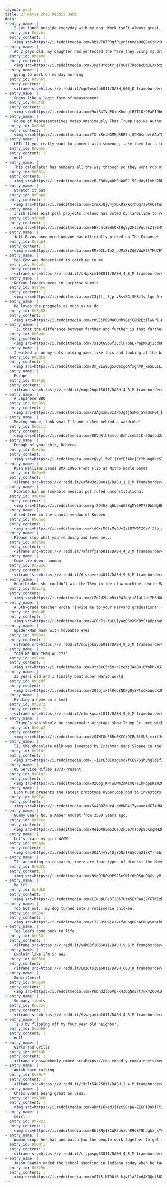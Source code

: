 ```yaml
---
layout: post
title: 27 Mayıs 2018 Reddit Debe
data:
- entry_name: |
    I eat lunch outside everyday with my dog. Work isn’t always great, but this 30 minutes is something I always look forward to.
  entry_id: 8m4vbi
  entry_content: |
    <img src=https://i.redditmedia.com/hBsV78TPRgfPLyn3rnmqbU8QGeStKvjG9R8a1hGrzSU.jpg?s=4f8f1d773ea0972835319b46c70a2557 frameborder=0>
- entry_name: |
    At 2 days old, my daughter has perfected the “are they using my driveway to turn around?” look.
  entry_id: 8maamo
  entry_content: |
    <img src=https://i.redditmedia.com/JypTHYdbtr_eTn8oT7RodacDqJLX4bxSaNN5KByiVVg.jpg?s=e6ca68ee636783bc800a710d34feb9f2 frameborder=0>
- entry_name: |
    going to work on monday morning
  entry_id: 8m9nnt
  entry_content: |
    <iframe src=https://v.redd.it/ugn9msnfu6011/DASH_600_K frameborder=0></iframe>
- entry_name: |
    Seems like a legit form of measurement
  entry_id: 8m5fxh
  entry_content: |
    <img src=https://i.redditmedia.com/9uiB4IVpP0ihKhonglR7TlOz9PaEI9hGcuAskEx7ntc.jpg?s=cfd19f28ea4624a20da075d7e5d48099 frameborder=0>
- entry_name: |
    House of Representatives Votes Unanimously That Trump Has No Authorization to Use Military Force Against Iran
  entry_id: 8m6ek0
  entry_content: |
    <img src=https://i.redditmedia.com/TX-iRetNGMMpBRB7h_QCHOsebvr6AuTXCCfXvgJwKkQ.jpg?s=b29beb1045541ecfd7f15d25ebbaa962 frameborder=0>
- entry_name: |
    LPT: If you really want to connect with someone, take them for a long, scenic walk. Not being face to face takes some of the pressure off, and the scenery puts you in the right mood to open up.
  entry_id: 8m6mhm
  entry_content: |
    null
- entry_name: |
    This calculator has numbers all the way through so they wont rub off.
  entry_id: 8m63lw
  entry_content: |
    <img src=https://i.redditmedia.com/zB-F8Oky40b0o0WRC_5FsU8yflmMd2DReo1BExDRTVs.jpg?s=489a7db3b069c78c8b386957ba310600 frameborder=0>
- entry_name: |
    Stretch it out
  entry_id: 8m9hpq
  entry_content: |
    <img src=https://i.redditmedia.com/zrmXJQjy4jXDKRaxkcrhDq7z9XAOstexlq4FZ5rKjwY.jpg?s=9638061f7196e1930d0ddafb29eea385 frameborder=0>
- entry_name: |
    Irish Times exit poll projects Ireland has voted by landslide to remove constitutional ban on abortion
  entry_id: 8m54cb
  entry_content: |
    <img src=https://i.redditmedia.com/6HFJhl89Wh0kfHg5y2Ft3VuursZ1rS4V4c7gVoSj9T8.jpg?s=cf6b744695ca3feb535e324bc25e6ead frameborder=0>
- entry_name: |
    Jeff Bezos announced Amazon has officially picked up The Expanse!
  entry_id: 8m7qb4
  entry_content: |
    <img src=https://i.redditmedia.com/RMxQCLa1m2_pUMx8rZd0VWwEtlYMU7ET4qcApyR-XGw.jpg?s=d3018817b3e34d590a3092e6a373a2d2 frameborder=0>
- entry_name: |
    Sea Cow was determined to catch up to me
  entry_id: 8m6bdi
  entry_content: |
    <iframe src=https://v.redd.it/svbpkcm108011/DASH_4_8_M frameborder=0></iframe>
- entry_name: |
    Korean leaders meet in surprise summit
  entry_id: 8m9hyu
  entry_content: |
    <img src=https://i.redditmedia.com/C3jff__SjprvRsvEG_SK8i1v_lgo-D-ehYJYwZkUJPg.jpg?s=00a79ca7c70e90b2308c3ae33e4dc8b3 frameborder=0>
- entry_name: |
    He loves the prequels as much as we do
  entry_id: 8m5j88
  entry_content: |
    <img src=https://i.redditmedia.com/rmSEiPB9Ma6UNhVBejCRM2EtjlwNPI-RUdMnTXFw6k0.png?s=f10fbe068f02143d50feecc6d48c96f3 frameborder=0>
- entry_name: |
    TIL that the difference between farther and further is that farther refers to an actual physical distance, while further is used in a distance that cannot be really observed and measured. For example He furthered his education, and The homes were farther apart .
  entry_id: 8m5woc
  entry_content: |
    <img src=https://i.redditmedia.com/7ssQtGSbSfZCclPYpaL7PepMKBjIcdKNq_5SMR-AzoY.jpg?s=a7b82930745a9d9bcc4c6b45e715445b frameborder=0>
- entry_name: |
    I walked in on my cats holding paws like this and looking at the birds together
  entry_id: 8m6qta
  entry_content: |
    <img src=https://i.redditmedia.com/Um_8Lw8Gg5xdezgoAfxghYR_keSLLILJMXrcbYiBNF4.jpg?s=e960676902782b2af0a6d86cc346b6b1 frameborder=0>
- entry_name: |
    Escape
  entry_id: 8m8lph
  entry_content: |
    <iframe src=https://v.redd.it/mugq2hqdl5011/DASH_4_8_M frameborder=0></iframe>
- entry_name: |
    A Japanese BBQ
  entry_id: 8ma359
  entry_content: |
    <img src=https://i.redditmedia.com/r2Agmzm5vzJPbJgfjGzMo_SYeUsPQt_RhYeB_dcaATk.jpg?s=a16ac4ea42e03e9f973529e7a694510a frameborder=0>
- entry_name: |
    Moving house, look what I found tucked behind a wardrobe!
  entry_id: 8m9i1l
  entry_content: |
    <img src=https://i.redditmedia.com/8OVdRlh8mmlbnDnhzceb21K-5QWcbd2xuwEFJPH-DEA.jpg?s=d7d12d44859ccd52dcf4f0a8c6737c63 frameborder=0>
- entry_name: |
    Enough of your shit, Rebecca
  entry_id: 8m8ihu
  entry_content: |
    <img src=https://i.redditmedia.com/xQVy1_5w7_jXmYE3AkcjEcYbU4qWkeSleUQDECvkMzg.jpg?s=adc3ee6b7ff167129ac5f377d051b192 frameborder=0>
- entry_name: |
    Ryan Williams Lands BMX 1080 Front Flip at Nitro World Games
  entry_id: 8m7bv5
  entry_content: |
    <iframe src=https://v.redd.it/unf4w3o294011/DASH_1_2_M frameborder=0></iframe>
- entry_name: |
    Florida ban on smokable medical pot ruled unconstitutional
  entry_id: 8m6tyw
  entry_content: |
    <img src=https://i.redditmedia.com/g-2QJUznq6bswWG78gMY09M7l0bLHgHhkaFZHMkd_UY.jpg?s=a827e33660227cf86a154b41751f0d18 frameborder=0>
- entry_name: |
    A red tree in the canola meadow of Kosovo
  entry_id: 8m6nwc
  entry_content: |
    <img src=https://i.redditmedia.com/cdGxrMGtzMeSUv2i287WBT20iVf5lb_sXtZPjZgJNnQ.png?s=ce9f9591ac64357138f6b50cd0239799 frameborder=0>
- entry_name: |
    Please stop what you're doing and love me...
  entry_id: 8m9hka
  entry_content: |
    <iframe src=https://v.redd.it/7nfarfjsn6011/DASH_4_8_M frameborder=0></iframe>
- entry_name: |
    Come lie down, hooman
  entry_id: 8m7u2u
  entry_content: |
    <iframe src=https://v.redd.it/6fszovzzp4011/DASH_9_6_M frameborder=0></iframe>
- entry_name: |
    Heartbroken she couldn’t win the TRex in the claw machine, Uncle Max went back the next day and won her the entire family.
  entry_id: 8m5cfg
  entry_content: |
    <img src=https://i.redditmedia.com/tZo2d2UamRxiPWIqgti8IaLlbi7MSH8GW6uudSehdhw.jpg?s=aaa03654ff82e4598e4d4729bde3a15c frameborder=0>
- entry_name: |
    A 6th-grade teacher wrote 'Invite me to your Harvard graduation!' -- 21 years later, the student did just that
  entry_id: 8m6s0h
  entry_content: |
    <img src=https://i.redditmedia.com/wCGc7j-XuLLlyaqQSmX9KBVStABgthaSvb3YRCW66t4.jpg?s=7444997b857f0db0001047ff77825de8 frameborder=0>
- entry_name: |
    Spider-Man mask with moveable eyes
  entry_id: 8m93os
  entry_content: |
    <iframe src=https://v.redd.it/mcojpkay66011/DASH_9_6_M frameborder=0></iframe>
- entry_name: |
    “CAN WE BUY THEM ALL???”
  entry_id: 8m9xe6
  entry_content: |
    <img src=https://i.redditmedia.com/UYz3eC5r5m-n1xeXj7AaB0-BWokM-WJ2UbtmEXKZg2o.jpg?s=b2533d52e91433f5261a87a06873c0e3 frameborder=0>
- entry_name: |
    33 years old and I finally beat super Mario world
  entry_id: 8m9sdf
  entry_content: |
    <img src=https://i.redditmedia.com/20tojikflReq8NDPg8y8PtsdKoWqCKJU6xivNmeZtWk.jpg?s=19394f058bdf1e29dfa9d233f172a1b8 frameborder=0>
- entry_name: |
    Finding a home on a leaf
  entry_id: 8m5872
  entry_content: |
    <iframe src=https://v.redd.it/e4mnkwcax1011/DASH_9_6_M frameborder=0></iframe>
- entry_name: |
    'Trump’s son should be concerned': Wiretaps show Trump Jr. met with Putin ally
  entry_id: 8m64p2
  entry_content: |
    <img src=https://i.redditmedia.com/zS4WIGnP6Ru0XCCx9CPpStSU8jmxifJvqOGIo1SHwXg.jpg?s=4bf35ad839f230c8926fb03f97a3b7ea frameborder=0>
- entry_name: |
    TIL the chocolate milk was invented by Irishman Hans Sloane in the 1680s when he was in Jamaica. He found the locals' mix of chocolate and water nauseating and used milk instead. He then brought chocolate milk to Europe where it was sold as medicine.
  entry_id: 8m7l0f
  entry_content: |
    <img src=https://i.redditmedia.com/_-j1rE3BI8zg1Xo7fCE97Ssh0hgldIfJGtG0NpFb7H0.jpg?s=99ff39b15b5a174dc0468b97403b86c4 frameborder=0>
- entry_name: |
    US Service Rifles 1873-Present
  entry_id: 8m8tqf
  entry_content: |
    <img src=https://i.redditmedia.com/Oz0og_KPTwLWm2nKzmQrY1kFqppKZW2OEiilWEaPqtE.jpg?s=e2895ea95ad55782005982bd404af9a5 frameborder=0>
- entry_name: |
    Elon Musk presents the latest prototype Hyperloop pod to investors (circa 2018)
  entry_id: 8m97wc
  entry_content: |
    <img src=https://i.redditmedia.com/Sw4BBZcUx4-qWhND4j7yvaad4HGZ4HKGbfUk19zn8YQ.jpg?s=b0a1ba14f5a12520e99cc17f8c820950 frameborder=0>
- entry_name: |
    Gummy Bear? No, a Amber Amulet from 3500 years ago.
  entry_id: 8m5kto
  entry_content: |
    <img src=https://i.redditmedia.com/MeIDXH5mS2Uz3Zk3e7mTpDpSpKsgMH2kmhDNfeMQ05Q.jpg?s=55b61394e402e72fbad95bf4997708be frameborder=0>
- entry_name: |
    Let's scare my girl WCGW
  entry_id: 8m9q9w
  entry_content: |
    <img src=https://i.redditmedia.com/DQJA4vYvfDjZGNxTFW5C5a21SKY-n5biUo4IZAmOqXA.gif?fm=jpg&s=a164d5914a7cf6ac64429837822ea367 frameborder=0>
- entry_name: |
    TIL according to research, there are four types of drunks: the Hemmingway, whose personality doesn't change a bit, the Mary Poppins, those who gets sweeter and happier, the Nutty Professor, who becomes more social, and the Mr. Hyde, who becomes more hostile and less responsible around booze.
  entry_id: 8m9d7o
  entry_content: |
    <img src=https://i.redditmedia.com/NVqQJNPw9P925mSKlf6hOSgu0QGs_yM_YgfJnIuun00.jpg?s=7447d866c71e05cc13ab8ffc25de18fa frameborder=0>
- entry_name: |
    Me irl
  entry_id: 8m7dk0
  entry_content: |
    <img src=https://i.redditmedia.com/LINupLFe3T2B57UtmSEXRAa22FGTKIzDJgic19mzNUI.jpg?s=522424d0e04b3a3cfa957d49ea7a9c29 frameborder=0>
- entry_name: |
    Too hot out...my dog turned into a rotisserie chicken.
  entry_id: 8m5bar
  entry_content: |
    <img src=https://i.redditmedia.com/C72S85U9je1kXfe8pg6RnAEM0ySWpXbEmxcLjhJ9Ma4.jpg?s=490b9e815477eb80abbe65aba77d571d frameborder=0>
- entry_name: |
    Tea leafs come back to life
  entry_id: 8m933r
  entry_content: |
    <iframe src=https://v.redd.it/vph63f1666011/DASH_9_6_M frameborder=0></iframe>
- entry_name: |
    Explain like I’m 5: WW2
  entry_id: 8m96td
  entry_content: |
    <iframe src=https://v.redd.it/6m26to1va6011/DASH_600_K frameborder=0></iframe>
- entry_name: |
    2meirl4meirl
  entry_id: 8m6go9
  entry_content: |
    <img src=https://i.redditmedia.com/PhDhd2lbSVp-x43UqNnErt7wx4Z0GW1OSgjH7cZcBoI.png?s=51ac5f1f8df810388eb0e94002764160 frameborder=0>
- entry_name: |
    So many floofs
  entry_id: 8m6c5v
  entry_content: |
    <iframe src=https://v.redd.it/9syajayip2011/DASH_4_8_M frameborder=0></iframe>
- entry_name: |
    TIFU by flipping off my four year old neighbor.
  entry_id: 8m5p68
  entry_content: |
    null
- entry_name: |
    Girls and Grills
  entry_id: 8m5i8b
  entry_content: |
    <iframe class=embedly-embed src=https://cdn.embedly.com/widgets/media.html?src=https%3A%2F%2Fgfycat.com%2Fifr%2FForkedElectricAmericanbadger&url=https%3A%2F%2Fgfycat.com%2FForkedElectricAmericanbadger&image=https%3A%2F%2Fthumbs.gfycat.com%2FForkedElectricAmericanbadger-size_restricted.gif&key=2aa3c4d5f3de4f5b9120b660ad850dc9&type=text%2Fhtml&schema=gfycat width=480 height=480 scrolling=no frameborder=0 allowfullscreen></iframe>
- entry_name: |
    Amish barn raising
  entry_id: 8m79r7
  entry_content: |
    <iframe src=https://v.redd.it/tht7i54e75011/DASH_2_4_M frameborder=0></iframe>
- entry_name: |
    Chris Evans being great as usual
  entry_id: 8m78k8
  entry_content: |
    <img src=https://i.redditmedia.com/Wbnis6YedJjTztS0cpW-ZEGPTDNkiFt1FrivH8quE1Y.jpg?s=f82a020e1c41c4b16f472c0fd9ddcb2d frameborder=0>
- entry_name: |
    meirl
  entry_id: 8m7xz2
  entry_content: |
    <img src=https://i.redditmedia.com/BhlRNy18CWP3uAzuhR96BT8hdgbz_xYcIw4w2snzo54.jpg?s=971594d9d4132004624b567614b8f158 frameborder=0>
- entry_name: |
    Woman drops her hat and watch how the people work together to get it back to her.
  entry_id: 8m6mji
  entry_content: |
    <iframe src=https://v.redd.it/cjljmspg63011/DASH_4_8_M frameborder=0></iframe>
- entry_name: |
    Jason Seaman ended the school shooting in Indiana today when he tackled the shooter, taking 3 bullets in the process. Let's give it for this hero.
  entry_id: 8m529o
  entry_content: |
    <img src=https://i.redditmedia.com/nGIf5_KT90iB-kjvl1aS7nd4KQQot502St5JZKf80o0.jpg?s=c06f2f04bd99bb463903438325c18510 frameborder=0>
---
```

